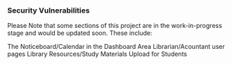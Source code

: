### Security Vulnerabilities

Please Note that some sections of this project are in the work-in-progress stage and would be updated soon. These include:

The Noticeboard/Calendar in the Dashboard Area
Librarian/Acountant user pages
Library Resources/Study Materials Upload for Students
